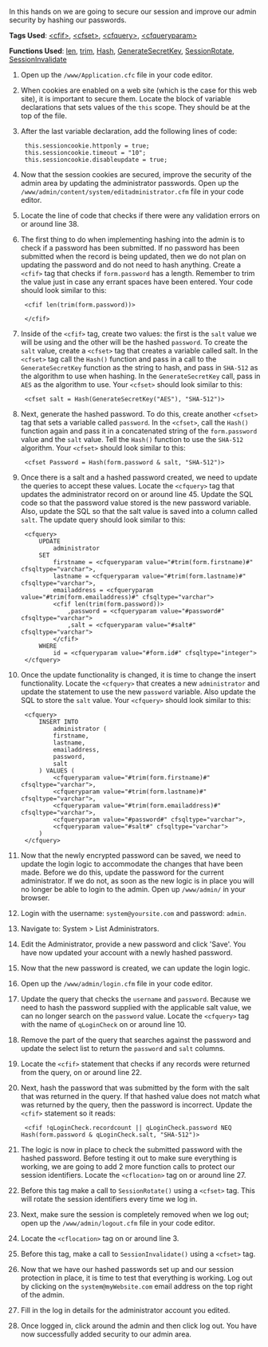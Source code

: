 In this hands on we are going to secure our session and improve our admin security by hashing our passwords.

**Tags Used**: [\<cfif>](https://helpx.adobe.com/coldfusion/cfml-reference/coldfusion-tags/tags-i/cfif.html), [\<cfset>](https://helpx.adobe.com/coldfusion/cfml-reference/coldfusion-tags/tags-r-s/cfset.html), [\<cfquery>](https://helpx.adobe.com/coldfusion/cfml-reference/coldfusion-tags/tags-p-q/cfquery.html), [\<cfqueryparam>](https://helpx.adobe.com/coldfusion/cfml-reference/coldfusion-tags/tags-p-q/cfqueryparam.html)

**Functions Used**: [len](https://helpx.adobe.com/coldfusion/cfml-reference/coldfusion-functions/functions-l/len.html), [trim](https://helpx.adobe.com/coldfusion/cfml-reference/coldfusion-functions/functions-t-z/trim.html), [Hash](https://helpx.adobe.com/coldfusion/cfml-reference/coldfusion-functions/functions-h-im/hash.html), [GenerateSecretKey](https://helpx.adobe.com/coldfusion/cfml-reference/coldfusion-functions/functions-e-g/generatesecretkey.html), [SessionRotate](https://helpx.adobe.com/coldfusion/cfml-reference/coldfusion-functions/functions-s/sessionrotate.html), [SessionInvalidate](https://helpx.adobe.com/coldfusion/cfml-reference/coldfusion-functions/functions-s/sessioninvalidate.html)

1. Open up the `/www/Application.cfc` file in your code editor.
1. When cookies are enabled on a web site (which is the case for this web site), it is important to secure them. Locate the block of variable declarations that sets values of the `this` scope. They should be at the top of the file.
1. After the last variable declaration, add the following lines of code:

        this.sessioncookie.httponly = true;
        this.sessioncookie.timeout = "10";
        this.sessioncookie.disableupdate = true;

1. Now that the session cookies are secured, improve the security of the admin area by updating the administrator passwords. Open up the `/www/admin/content/system/editadministrator.cfm` file in your code editor.
1. Locate the line of code that checks if there were any validation errors on or around line 38.
1. The first thing to do when implementing hashing into the admin is to check if a password has been submitted. If no password has been submitted when the record is being updated, then we do not plan on updating the password and do not need to hash anything. Create a `<cfif>` tag that checks if `form.password` has a length. Remember to trim the value just in case any errant spaces have been entered. Your code should look similar to this:

        <cfif len(trim(form.password))>

        </cfif>

1. Inside of the `<cfif>` tag, create two values: the first is the `salt` value we will be using and the other will be the hashed `password`. To create the `salt` value, create a `<cfset>` tag that creates a variable called salt. In the `<cfset>` tag call the `Hash()` function and pass in a call to the `GenerateSecretKey` function as the string to hash, and pass in `SHA-512` as the algorithm to use when hashing. In the `GenerateSecretKey` call, pass in `AES` as the algorithm to use. Your `<cfset>` should look similar to this:

        <cfset salt = Hash(GenerateSecretKey("AES"), "SHA-512")>

1. Next, generate the hashed password. To do this, create another `<cfset>` tag that sets a variable called `password`. In the `<cfset>`, call the `Hash()` function again and pass it in a concatenated string of the `form.password` value and the `salt` value. Tell the `Hash()` function to use the `SHA-512` algorithm. Your `<cfset>` should look similar to this:

        <cfset Password = Hash(form.password & salt, "SHA-512")>

1. Once there is a salt and a hashed password created, we need to update the queries to accept these values. Locate the `<cfquery>` tag that updates the administrator record on or around line 45. Update the SQL code so that the password value stored is the new password variable. Also, update the SQL so that the salt value is saved into a column called `salt`. The update query should look similar to this:

        <cfquery>
            UPDATE
                administrator
            SET
                firstname = <cfqueryparam value="#trim(form.firstname)#" cfsqltype="varchar">,
                lastname = <cfqueryparam value="#trim(form.lastname)#" cfsqltype="varchar">,
                emailaddress = <cfqueryparam value="#trim(form.emailaddress)#" cfsqltype="varchar">
                <cfif len(trim(form.password))>
                    ,password = <cfqueryparam value="#password#" cfsqltype="varchar">
                    ,salt = <cfqueryparam value="#salt#" cfsqltype="varchar">
                </cfif>
            WHERE
                id = <cfqueryparam value="#form.id#" cfsqltype="integer">
        </cfquery>

1. Once the update functionality is changed, it is time to change the insert functionality. Locate the `<cfquery>` that creates a new `administrator` and update the statement to use the new `password` variable. Also update the SQL to store the `salt` value. Your `<cfquery>` should look similar to this:

        <cfquery>
            INSERT INTO
                administrator (
                firstname,
                lastname,
                emailaddress,
                password,
                salt
            ) VALUES (
                <cfqueryparam value="#trim(form.firstname)#" cfsqltype="varchar">,
                <cfqueryparam value="#trim(form.lastname)#" cfsqltype="varchar">,
                <cfqueryparam value="#trim(form.emailaddress)#" cfsqltype="varchar">,
                <cfqueryparam value="#password#" cfsqltype="varchar">,
                <cfqueryparam value="#salt#" cfsqltype="varchar">
            )
        </cfquery>

1. Now that the newly encrypted password can be saved, we need to update the login logic to accommodate the changes that have been made. Before we do this, update the password for the current administrator. If we do not, as soon as the new logic is in place you will no longer be able to login to the admin. Open up `/www/admin/` in your browser.
1. Login with the username: `system@yoursite.com` and password: `admin`.
1. Navigate to: System > List Administrators.
1. Edit the Administrator, provide a new password and click 'Save'. You have now updated your account with a newly hashed password.
1. Now that the new password is created, we can update the login logic.
1. Open up the `/www/admin/login.cfm` file in your code editor.
1. Update the query that checks the `username` and `password`. Because we need to hash the password supplied with the applicable salt value, we can no longer search on the `password` value. Locate the `<cfquery>` tag with the name of `qLoginCheck` on or around line 10.
1. Remove the part of the query that searches against the password and update the select list to return the `password` and `salt` columns.
1. Locate the `<cfif>` statement that checks if any records were returned from the query, on or around line 22.
1. Next, hash the password that was submitted by the form with the salt that was returned in the query. If that hashed value does not match what was returned by the query, then the password is incorrect. Update the `<cfif>` statement so it reads:

        <cfif !qLoginCheck.recordcount || qLoginCheck.password NEQ Hash(form.password & qLoginCheck.salt, "SHA-512")>

1. The logic is now in place to check the submitted password with the hashed password. Before testing it out to make sure everything is working, we are going to add 2 more function calls to protect our session identifiers. Locate the `<cflocation>` tag on or around line 27.
1. Before this tag make a call to `SessionRotate()` using a `<cfset>` tag. This will rotate the session identifiers every time we log in.
1. Next, make sure the session is completely removed when we log out; open up the `/www/admin/logout.cfm` file in your code editor.
1. Locate the `<cflocation>` tag on or around line 3.
1. Before this tag, make a call to `SessionInvalidate()` using a `<cfset>` tag.
1. Now that we have our hashed passwords set up and our session protection in place, it is time to test that everything is working. Log out by clicking on the `system@myWebsite.com` email address on the top right of the admin.
1. Fill in the log in details for the administrator account you edited.
1. Once logged in, click around the admin and then click log out. You have now successfully added security to our admin area.
